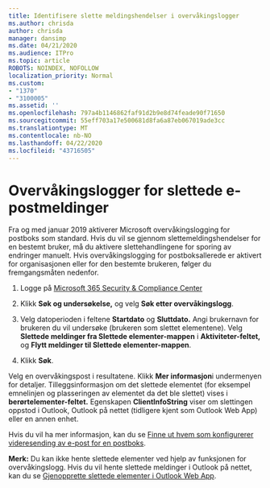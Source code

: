 ```yaml
---
title: Identifisere slette meldingshendelser i overvåkingslogger
ms.author: chrisda
author: chrisda
manager: dansimp
ms.date: 04/21/2020
ms.audience: ITPro
ms.topic: article
ROBOTS: NOINDEX, NOFOLLOW
localization_priority: Normal
ms.custom:
- "1370"
- "3100005"
ms.assetid: ''
ms.openlocfilehash: 797a4b1146862faf91d2b9e8d74feade90f71650
ms.sourcegitcommit: 55eff703a17e500681d8fa6a87eb067019ade3cc
ms.translationtype: MT
ms.contentlocale: nb-NO
ms.lasthandoff: 04/22/2020
ms.locfileid: "43716505"
---
```

# <a name="audit-logs-for-deleted-email-messages"></a>Overvåkingslogger for slettede e-postmeldinger

Fra og med januar 2019 aktiverer Microsoft overvåkingslogging for postboks som standard. Hvis du vil se gjennom slettemeldingshendelser for en bestemt bruker, må du aktivere slettehandlingene for sporing av endringer manuelt. Hvis overvåkingslogging for postboksallerede er aktivert for organisasjonen eller for den bestemte brukeren, følger du fremgangsmåten nedenfor.

1. Logge på [Microsoft 365 Security & Compliance Center](https://protection.office.com/)

2. Klikk **Søk og undersøkelse,** og velg **Søk etter overvåkingslogg**.

3. Velg datoperioden i feltene **Startdato** og **Sluttdato.** Angi brukernavn for brukeren du vil undersøke (brukeren som slettet elementene). Velg **Slettede meldinger fra Slettede elementer-mappen** i **Aktiviteter-feltet,** og **Flytt meldinger til Slettede elementer-mappen**.

4. Klikk **Søk**.

Velg en overvåkingspost i resultatene. Klikk **Mer informasjon**i undermenyen for detaljer. Tilleggsinformasjon om det slettede elementet (for eksempel emnelinjen og plasseringen av elementet da det ble slettet) vises i **berørtelementer-feltet.** Egenskapen **ClientInfoString** viser om slettingen oppstod i Outlook, Outlook på nettet (tidligere kjent som Outlook Web App) eller en annen enhet.

Hvis du vil ha mer informasjon, kan du se [Finne ut hvem som konfigurerer videresending av e-post for en postboks](https://docs.microsoft.com/office365/securitycompliance/auditing-troubleshooting-scenarios#determining-if-a-user-deleted-email-items).

**Merk:** Du kan ikke hente slettede elementer ved hjelp av funksjonen for overvåkingslogg. Hvis du vil hente slettede meldinger i Outlook på nettet, kan du se [Gjenopprette slettede elementer i Outlook Web App](https://support.office.com/article/C3D8FC15-EEEF-4F1C-81DF-E27964B7EDD4).
